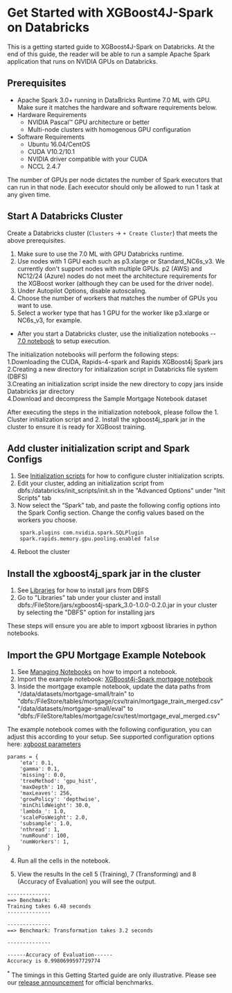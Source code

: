 Get Started with XGBoost4J-Spark on Databricks
======================================================
This is a getting started guide to XGBoost4J-Spark on Databricks. At the end of this guide, the reader will be able to run a sample Apache Spark application that runs on NVIDIA GPUs on Databricks.

Prerequisites
-------------
* Apache Spark 3.0+ running in DataBricks Runtime 7.0 ML with GPU.  Make sure it matches the hardware and software requirements below.
* Hardware Requirements
  * NVIDIA Pascal™ GPU architecture or better
  * Multi-node clusters with homogenous GPU configuration
* Software Requirements
  * Ubuntu 16.04/CentOS
  * CUDA V10.2/10.1
  * NVIDIA driver compatible with your CUDA
  * NCCL 2.4.7

The number of GPUs per node dictates the number of Spark executors that can run in that node. Each executor should only be allowed to run 1 task at any given time.

Start A Databricks Cluster
--------------------------
Create a Databricks cluster (`Clusters` -> `+ Create Cluster`) that meets the above prerequisites.
1. Make sure to use the 7.0 ML with GPU Databricks runtime.
2. Use nodes with 1 GPU each such as p3.xlarge or Standard\_NC6s\_v3. We currently don't support nodes with multiple GPUs.  p2 (AWS) and NC12/24 (Azure) nodes do not meet the architecture requirements for the XGBoost worker (although they can be used for the driver node).  
3. Under Autopilot Options, disable autoscaling.
4. Choose the number of workers that matches the number of GPUs you want to use.
5. Select a worker type that has 1 GPU for the worker like p3.xlarge or NC6s_v3, for example.


* After you start a Databricks cluster, use the initialization notebooks -- [7.0 notebook](/getting-started-guides/csp/databricks/init-notebook-for-rapids-spark-xgboost-on-databricks-gpu-7.0-ml.ipynb
) to setup execution.<br/>

The initialization notebooks will perform the following steps:<br/>
1.Downloading the CUDA, Rapids-4-spark and Rapids XGBoost4j Spark jars<br/>
2.Creating a new directory for initialization script in Databricks file system (DBFS)<br/>
3.Creating an initialization script inside the new directory to copy jars inside Databricks jar directory<br/>
4.Download and decompress the Sample Mortgage Notebook dataset<br/>

After executing the steps in the initialization notebook, please follow the 1. Cluster initialization script and 2. Install the xgboost4j_spark jar in the cluster to ensure it is ready for XGBoost training.

Add cluster initialization script and Spark Configs
---------------------------
1. See [Initialization scripts](https://docs.databricks.com/user-guide/clusters/init-scripts.html) for how to configure cluster initialization scripts.
2. Edit your cluster, adding an initialization script from dbfs:/databricks/init_scripts/init.sh in the "Advanced Options" under "Init Scripts" tab
3. Now select the “Spark” tab, and paste the following config options into the Spark Config section. Change the config values based on the workers you choose.

```
    spark.plugins com.nvidia.spark.SQLPlugin
    spark.rapids.memory.gpu.pooling.enabled false
```

4. Reboot the cluster


Install the xgboost4j_spark jar in the cluster
---------------------------
1. See [Libraries](https://docs.databricks.com/user-guide/libraries.html) for how to install jars from DBFS
2. Go to "Libraries" tab under your cluster and install dbfs:/FileStore/jars/xgboost4j-spark_3.0-1.0.0-0.2.0.jar in your cluster by selecting the "DBFS" option for installing jars

These steps will ensure you are able to import xgboost libraries in python notebooks.


Import the GPU Mortgage Example Notebook
---------------------------
1. See [Managing Notebooks](https://docs.databricks.com/user-guide/notebooks/notebook-manage.html) on how to import a notebook.
2. Import the example notebook: [XGBoost4j-Spark mortgage notebook](/examples/notebooks/python/mortgage-gpu.ipynb)
3. Inside the mortgage example notebook, update the data paths from 
"/data/datasets/mortgage-small/train" to "dbfs:/FileStore/tables/mortgage/csv/train/mortgage_train_merged.csv"
"/data/datasets/mortgage-small/eval" to "dbfs:/FileStore/tables/mortgage/csv/test/mortgage_eval_merged.csv"

The example notebook comes with the following configuration, you can adjust this according to your setup.
See supported configuration options here: [xgboost parameters](/examples/app-parameters/supported_xgboost_parameters_python.md)
```
params = { 
    'eta': 0.1,
    'gamma': 0.1,
    'missing': 0.0,
    'treeMethod': 'gpu_hist',
    'maxDepth': 10, 
    'maxLeaves': 256,
    'growPolicy': 'depthwise',
    'minChildWeight': 30.0,
    'lambda_': 1.0,
    'scalePosWeight': 2.0,
    'subsample': 1.0,
    'nthread': 1,
    'numRound': 100,
    'numWorkers': 1,
}

```

4. Run all the cells in the notebook.

5. View the results
In the cell 5 (Training), 7 (Transforming) and 8 (Accuracy of Evaluation) you will see the output.

```
--------------
==> Benchmark: 
Training takes 6.48 seconds
--------------

--------------
==> Benchmark: Transformation takes 3.2 seconds

--------------

------Accuracy of Evaluation------
Accuracy is 0.9980699597729774

```

<sup>*</sup> The timings in this Getting Started guide are only illustrative. Please see our [release announcement](https://medium.com/rapids-ai/nvidia-gpus-and-apache-spark-one-step-closer-2d99e37ac8fd) for official benchmarks.
